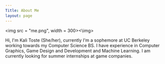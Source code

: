 ```yaml
---
Title: About Me
layout: page
---
```

<img src = "me.png", width = 300><\img>
<p>
  Hi, I'm Kali Toste (She/her), currently I'm a sophemore at UC Berkeley working towards my Computer Science BS. I have experience in Computer Graphics, Game Design and Development and Machine Learning. I am currently looking for summer internships at game companies.
</p>

